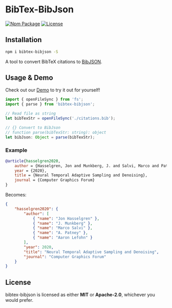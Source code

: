 # BibTex-BibJson

[![Npm Package][npm-img]][npm-url]
[![License][license-img]][license-url]

## Installation

```bash
npm i bibtex-bibjson -S
```

A tool to convert BibTeX citations to [BibJSON](http://okfnlabs.org/bibjson/).

## Usage & Demo

Check out our [Demo](https://codepen.io/alaingalvan/pen/agjaLo) to try it out for yourself!

```ts
import { openFileSync } from 'fs';
import { parse } from 'bibtex-bibjson';

// Read file as string
let bibTexStr = openFileSync('./citations.bib');

// {} Convert to BibJson
// function parse(bibTexStr: string): object
let bibJson: Object = parse(bibTexStr);
```

### Example

```bib
@article{hasselgren2020,
    author = {Hasselgren, Jon and Munkberg, J. and Salvi, Marco and Patney, A. and Lefohn, Aaron},
    year = {2020},
    title = {Neural Temporal Adaptive Sampling and Denoising},
    journal = {Computer Graphics Forum}
}
```

Becomes:

```json
{
    "hasselgren2020": {
        "author": [
            { "name": "Jon Hasselgren" },
            { "name": "J. Munkberg" },
            { "name": "Marco Salvi" },
            { "name": "A. Patney" },
            { "name": "Aaron Lefohn" }
        ],
        "year": 2020,
        "title": "Neural Temporal Adaptive Sampling and Denoising",
        "journal": "Computer Graphics Forum"
    }
}
```

## License

bibtex-bibjson is licensed as either **MIT** or **Apache-2.0**, whichever you would prefer.

[npm-img]: https://img.shields.io/npm/v/bibtex-bibjson.svg?style=flat-square
[npm-url]: http://npm.im/bibtex-bibjson
[license-img]: https://img.shields.io/:license-mit-blue.svg?style=flat-square
[license-url]: https://opensource.org/licenses/MIT